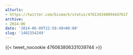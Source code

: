 ```yaml
---
alturls:
- https://twitter.com/bismark/status/476134348094447617
archive:
- 2014-06
date: '2014-06-09T22:50:49+00:00'
slug: '1402354249'
---
```


{{< tweet_nocookie 476063806331039744 >}}
